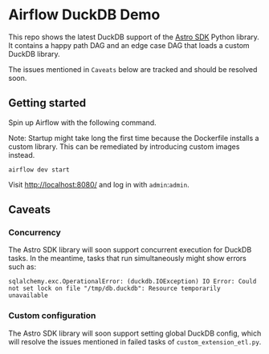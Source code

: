 # Airflow DuckDB Demo

This repo shows the latest DuckDB support of the [Astro SDK](https://github.com/astronomer/astro-sdk) Python library. It contains a happy path DAG and an edge case DAG that loads a custom DuckDB library.

The issues mentioned in `Caveats` below are tracked and should be resolved soon.

## Getting started

Spin up Airflow with the following command.

Note: Startup might take long the first time because the Dockerfile installs a custom library. This can be remediated by introducing custom images instead.

```
airflow dev start
```

Visit [http://localhost:8080/](http://localhost:8080/) and log in with `admin`:`admin`.

## Caveats

### Concurrency

The Astro SDK library will soon support concurrent execution for DuckDB tasks. In the meantime, tasks that run simultaneously might show errors such as:

```
sqlalchemy.exc.OperationalError: (duckdb.IOException) IO Error: Could not set lock on file "/tmp/db.duckdb": Resource temporarily unavailable
```

### Custom configuration

The Astro SDK library will soon support setting global DuckDB config, which will resolve the issues mentioned in failed tasks of `custom_extension_etl.py`.
